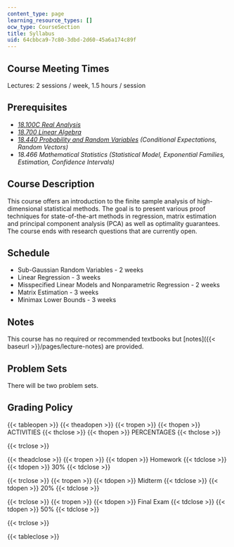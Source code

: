 ```yaml
---
content_type: page
learning_resource_types: []
ocw_type: CourseSection
title: Syllabus
uid: 64cbbca9-7c80-3dbd-2d60-45a6a174c89f
---
```


Course Meeting Times
--------------------

Lectures: 2 sessions / week, 1.5 hours / session

Prerequisites
-------------

*   [_18.100C Real Analysis_](/courses/18-100c-real-analysis-fall-2012/pages/index.htm)
*   [_18.700 Linear Algebra_](/courses/18-700-linear-algebra-fall-2013/pages/index.htm)
*   [_18.440 Probability and Random Variables_](/courses/18-440-probability-and-random-variables-spring-2014/pages/index.htm) _(Conditional Expectations, Random Vectors)_
*   _18.466 Mathematical Statistics_ _(Statistical Model, Exponential Families, Estimation, Confidence Intervals)_

Course Description
------------------

This course offers an introduction to the finite sample analysis of high-dimensional statistical methods. The goal is to present various proof techniques for state-of-the-art methods in regression, matrix estimation and principal component analysis (PCA) as well as optimality guarantees. The course ends with research questions that are currently open.

Schedule
--------

*   Sub-Gaussian Random Variables - 2 weeks
*   Linear Regression - 3 weeks
*   Misspecified Linear Models and Nonparametric Regression - 2 weeks
*   Matrix Estimation - 3 weeks
*   Minimax Lower Bounds - 3 weeks

Notes
-----

This course has no required or recommended textbooks but [notes]({{< baseurl >}}/pages/lecture-notes) are provided.

Problem Sets
------------

There will be two problem sets.

Grading Policy
--------------

{{< tableopen >}}
{{< theadopen >}}
{{< tropen >}}
{{< thopen >}}
ACTIVITIES
{{< thclose >}}
{{< thopen >}}
PERCENTAGES
{{< thclose >}}

{{< trclose >}}

{{< theadclose >}}
{{< tropen >}}
{{< tdopen >}}
Homework
{{< tdclose >}}
{{< tdopen >}}
30%
{{< tdclose >}}

{{< trclose >}}
{{< tropen >}}
{{< tdopen >}}
Midterm
{{< tdclose >}}
{{< tdopen >}}
20%
{{< tdclose >}}

{{< trclose >}}
{{< tropen >}}
{{< tdopen >}}
Final Exam
{{< tdclose >}}
{{< tdopen >}}
50%
{{< tdclose >}}

{{< trclose >}}

{{< tableclose >}}